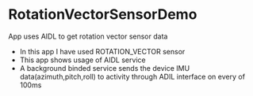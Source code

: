 # RotationVectorSensorDemo
App uses AIDL to get rotation vector sensor data
- In this app I have used ROTATION_VECTOR sensor
- This app shows usage of AIDL service 
- A background binded service sends the device IMU data(azimuth,pitch,roll) to activity through ADIL interface on every of 100ms
